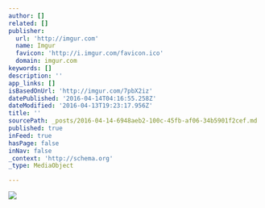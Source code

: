 ```yaml
---
author: []
related: []
publisher:
  url: 'http://imgur.com'
  name: Imgur
  favicon: 'http://i.imgur.com/favicon.ico'
  domain: imgur.com
keywords: []
description: ''
app_links: []
isBasedOnUrl: 'http://imgur.com/7pbX2iz'
datePublished: '2016-04-14T04:16:55.258Z'
dateModified: '2016-04-13T19:23:17.956Z'
title: ''
sourcePath: _posts/2016-04-14-6948aeb2-100c-45fb-af06-34b5901f2cef.md
published: true
inFeed: true
hasPage: false
inNav: false
_context: 'http://schema.org'
_type: MediaObject

---
```

<article style=""><img src="http://imgur.com/7pbX2iz.png" /></article>